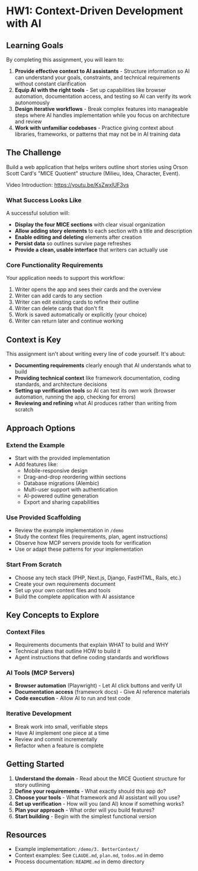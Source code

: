 # HW1: Context-Driven Development with AI

## Learning Goals

By completing this assignment, you will learn to:

1. **Provide effective context to AI assistants** - Structure information so AI can understand your goals, constraints, and technical requirements without constant clarification
2. **Equip AI with the right tools** - Set up capabilities like browser automation, documentation access, and testing so AI can verify its work autonomously
3. **Design iterative workflows** - Break complex features into manageable steps where AI handles implementation while you focus on architecture and review
4. **Work with unfamiliar codebases** - Practice giving context about libraries, frameworks, or patterns that may not be in AI training data

## The Challenge

Build a web application that helps writers outline short stories using Orson Scott Card's "MICE Quotient" structure (Milieu, Idea, Character, Event).

Video Introduction: https://youtu.be/KsZwxlUF3vs

### What Success Looks Like

A successful solution will:

- **Display the four MICE sections** with clear visual organization
- **Allow adding story elements** to each section with a title and description
- **Enable editing and deleting** elements after creation
- **Persist data** so outlines survive page refreshes
- **Provide a clean, usable interface** that writers can actually use

### Core Functionality Requirements

Your application needs to support this workflow:

1. Writer opens the app and sees their cards and the overview
2. Writer can add cards to any section
3. Writer can edit existing cards to refine their outline
4. Writer can delete cards that don't fit
5. Work is saved automatically or explicitly (your choice)
6. Writer can return later and continue working

## Context is Key

This assignment isn't about writing every line of code yourself. It's about:

- **Documenting requirements** clearly enough that AI understands what to build
- **Providing technical context** like framework documentation, coding standards, and architecture decisions
- **Setting up verification tools** so AI can test its own work (browser automation, running the app, checking for errors)
- **Reviewing and refining** what AI produces rather than writing from scratch

## Approach Options

### Extend the Example
- Start with the provided implementation
- Add features like:
  - Mobile-responsive design
  - Drag-and-drop reordering within sections
  - Database migrations (Alembic)
  - Multi-user support with authentication
  - AI-powered outline generation
  - Export and sharing capabilities

### Use Provided Scaffolding
- Review the example implementation in `/demo`
- Study the context files (requirements, plan, agent instructions)
- Observe how MCP servers provide tools for verification
- Use or adapt these patterns for your implementation

### Start From Scratch
- Choose any tech stack (PHP, Next.js, Django, FastHTML, Rails, etc.)
- Create your own requirements document
- Set up your own context files and tools
- Build the complete application with AI assistance

## Key Concepts to Explore

### Context Files
- Requirements documents that explain WHAT to build and WHY
- Technical plans that outline HOW to build it
- Agent instructions that define coding standards and workflows

### AI Tools (MCP Servers)
- **Browser automation** (Playwright) - Let AI click buttons and verify UI
- **Documentation access** (framework docs) - Give AI reference materials
- **Code execution** - Allow AI to run and test code

### Iterative Development
- Break work into small, verifiable steps
- Have AI implement one piece at a time
- Review and commit incrementally
- Refactor when a feature is complete

## Getting Started

1. **Understand the domain** - Read about the MICE Quotient structure for story outlining
2. **Define your requirements** - What exactly should this app do?
3. **Choose your tools** - What framework and AI assistant will you use?
4. **Set up verification** - How will you (and AI) know if something works?
5. **Plan your approach** - What order will you build features?
6. **Start building** - Begin with the simplest functional version

## Resources

- Example implementation: `/demo/3. BetterContext/`
- Context examples: See `CLAUDE.md`, `plan.md`, `todos.md` in demo
- Process documentation: `README.md` in demo directory
